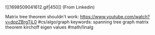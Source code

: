 ![[1698509041612.gif|450]]
(From Linkedin)

Matrix tree theorem shouldn't work: https://www.youtube.com/watch?v=dpzZBrgTjL0
#cs/algo/graph keywords: spanning tree graph matrix theorem kirchoff eigen values #math/linalg 